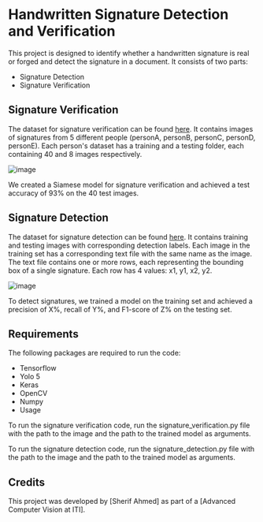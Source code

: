 
# Handwritten Signature Detection and Verification
This project is designed to identify whether a handwritten signature is real or forged and detect the signature in a document. It consists of two parts:

* Signature Detection
* Signature Verification

## Signature Verification 

  The dataset for signature verification can be found [here](https://drive.google.com/file/d/1WqIhqp9JJ65SZPs9v868P_-SBCVTR2By/view). It contains images of signatures from 5 different people (personA, personB, personC, personD, personE). Each person's dataset has a training and a testing folder, each containing 40 and 8 images respectively.
  
  ![image](https://user-images.githubusercontent.com/43541909/232468859-d8c584bf-9dc5-4c80-a5ae-86814ef430c7.png)


We created a Siamese model for signature verification and achieved a test accuracy of 93% on the 40 test images.

 ## Signature Detection
The dataset for signature detection can be found [here](https://drive.google.com/file/d/1gew1zSfSZKiUKGPGc3bpGXbO03HvE9-_/view). It contains training and testing images with corresponding detection labels. Each image in the training set has a corresponding text file with the same name as the image. The text file contains one or more rows, each representing the bounding box of a single signature. Each row has 4 values: x1, y1, x2, y2.

![image](https://user-images.githubusercontent.com/43541909/232469374-0ae15338-8f63-4475-b838-fc95d716a6ca.png)


To detect signatures, we trained a model on the training set and achieved a precision of X%, recall of Y%, and F1-score of Z% on the testing set.

## Requirements
The following packages are required to run the code:

* Tensorflow
* Yolo 5
* Keras
* OpenCV
* Numpy
* Usage

To run the signature verification code, run the signature_verification.py file with the path to the image and the path to the trained model as arguments.

To run the signature detection code, run the signature_detection.py file with the path to the image and the path to the trained model as arguments.

## Credits
This project was developed by [Sherif Ahmed] as part of a [Advanced Computer Vision at ITI].
